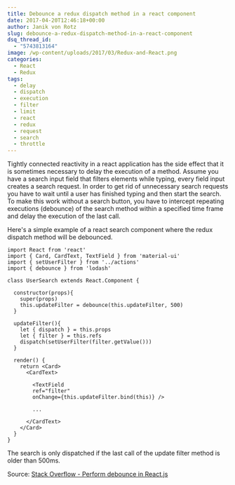 ```yaml
---
title: Debounce a redux dispatch method in a react component
date: 2017-04-20T12:46:18+00:00
author: Janik von Rotz
slug: debounce-a-redux-dispatch-method-in-a-react-component
dsq_thread_id:
  - "5743813164"
image: /wp-content/uploads/2017/03/Redux-and-React.png
categories:
  - React
  - Redux
tags:
  - delay
  - dispatch
  - execution
  - filter
  - limit
  - react
  - redux
  - request
  - search
  - throttle
---
```

Tightly connected reactivity in a react application has the side effect that it is sometimes necessary to delay the execution of a method. Assume you have a search input field that filters elements while typing, every field input creates a search request. In order to get rid of unnecessary search requests you have to wait until a user has finished typing and then start the search. To make this work without a search button, you have to intercept repeating executions (debounce) of the search method within a specified time frame and delay the execution of the last call.
<!--more-->
Here's a simple example of a react search component where the redux dispatch method will be debounced.

```
import React from 'react'
import { Card, CardText, TextField } from 'material-ui'
import { setUserFilter } from '../actions'
import { debounce } from 'lodash'

class UserSearch extends React.Component {

  constructor(props){
    super(props)
    this.updateFilter = debounce(this.updateFilter, 500)
  }

  updateFilter(){
    let { dispatch } = this.props
    let { filter } = this.refs
    dispatch(setUserFilter(filter.getValue()))
  }

  render() {
    return <Card>
      <CardText>

        <TextField
        ref="filter"
        onChange={this.updateFilter.bind(this)} />

        ...

      </CardText>
    </Card>
  }
}
```

The search is only dispatched if the last call of the update filter method is older than 500ms.

Source: [Stack Overflow - Perform debounce in React.js](http://stackoverflow.com/questions/23123138/perform-debounce-in-react-js)
